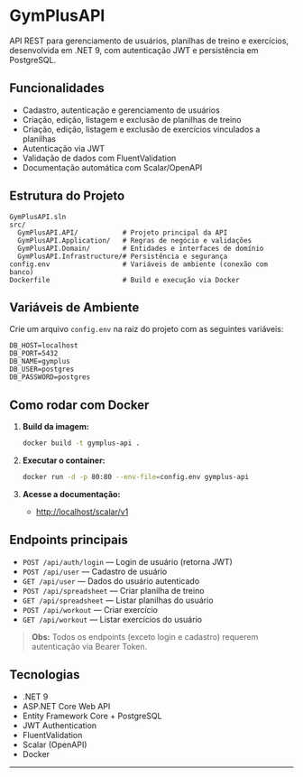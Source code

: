 # GymPlusAPI

API REST para gerenciamento de usuários, planilhas de treino e exercícios, desenvolvida em .NET 9, com autenticação JWT e persistência em PostgreSQL.

## Funcionalidades

- Cadastro, autenticação e gerenciamento de usuários
- Criação, edição, listagem e exclusão de planilhas de treino
- Criação, edição, listagem e exclusão de exercícios vinculados a planilhas
- Autenticação via JWT
- Validação de dados com FluentValidation
- Documentação automática com Scalar/OpenAPI

## Estrutura do Projeto

```
GymPlusAPI.sln
src/
  GymPlusAPI.API/           # Projeto principal da API
  GymPlusAPI.Application/   # Regras de negócio e validações
  GymPlusAPI.Domain/        # Entidades e interfaces de domínio
  GymPlusAPI.Infrastructure/# Persistência e segurança
config.env                  # Variáveis de ambiente (conexão com banco)
Dockerfile                  # Build e execução via Docker
```

## Variáveis de Ambiente

Crie um arquivo `config.env` na raiz do projeto com as seguintes variáveis:

```
DB_HOST=localhost
DB_PORT=5432
DB_NAME=gymplus
DB_USER=postgres
DB_PASSWORD=postgres
```

## Como rodar com Docker

1. **Build da imagem:**
   ```sh
   docker build -t gymplus-api .
   ```

2. **Executar o container:**
   ```sh
   docker run -d -p 80:80 --env-file=config.env gymplus-api
   ```

3. **Acesse a documentação:**
   - [http://localhost/scalar/v1](http://localhost/scalar/v1)

## Endpoints principais

- `POST /api/auth/login` — Login de usuário (retorna JWT)
- `POST /api/user` — Cadastro de usuário
- `GET /api/user` — Dados do usuário autenticado
- `POST /api/spreadsheet` — Criar planilha de treino
- `GET /api/spreadsheet` — Listar planilhas do usuário
- `POST /api/workout` — Criar exercício
- `GET /api/workout` — Listar exercícios do usuário

> **Obs:** Todos os endpoints (exceto login e cadastro) requerem autenticação via Bearer Token.

## Tecnologias

- .NET 9
- ASP.NET Core Web API
- Entity Framework Core + PostgreSQL
- JWT Authentication
- FluentValidation
- Scalar (OpenAPI)
- Docker

---

